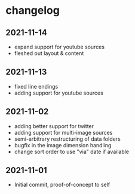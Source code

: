 # changelog

## 2021-11-14
- expand support for youtube sources
- fleshed out layout & content

## 2021-11-13
- fixed line endings
- adding support for youtube sources

## 2021-11-02
- adding better support for twitter
- adding support for multi-image sources
- semi-arbitrary restructuring of data folders
- bugfix in the image dimension handling
- change sort order to use "via" date if available

## 2021-11-01
- Initial commit, proof-of-concept to self
